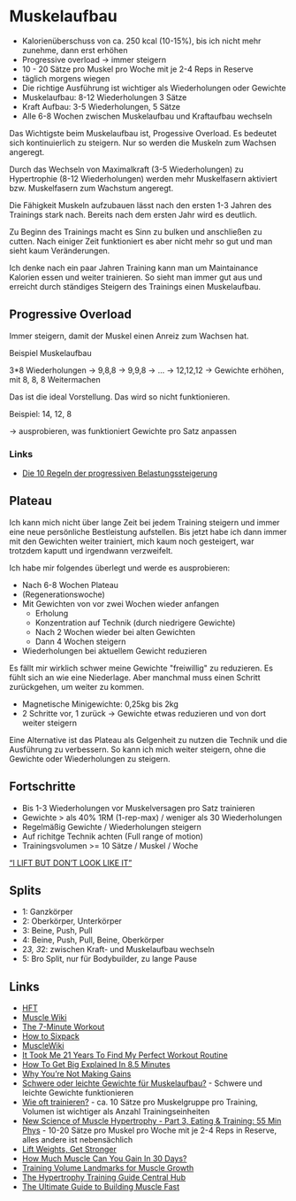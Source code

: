 # Muskelaufbau

- Kalorienüberschuss von ca. 250 kcal (10-15%), bis ich nicht mehr zunehme, dann erst erhöhen
- Progressive overload -> immer steigern
- 10 - 20 Sätze pro Muskel pro Woche mit je 2-4 Reps in Reserve
- täglich morgens wiegen
- Die richtige Ausführung ist wichtiger als Wiederholungen oder Gewichte
- Muskelaufbau: 8-12 Wiederholungen 3 Sätze 
- Kraft Aufbau: 3-5 Wiederholungen, 5 Sätze
- Alle 6-8 Wochen zwischen Muskelaufbau und Kraftaufbau wechseln

Das Wichtigste beim Muskelaufbau ist, Progessive Overload. Es bedeutet sich kontinuierlich zu steigern. Nur so werden die Muskeln zum Wachsen angeregt.

Durch das Wechseln von Maximalkraft (3-5 Wiederholungen) zu Hypertrophie (8-12 Wiederholungen) werden mehr Muskelfasern aktiviert bzw. Muskelfasern zum Wachstum angeregt.

Die Fähigkeit Muskeln aufzubauen lässt nach den ersten 1-3 Jahren des Trainings stark nach. Bereits nach dem ersten Jahr wird es deutlich.

Zu Beginn des Trainings macht es Sinn zu bulken und anschließen zu cutten. Nach einiger Zeit funktioniert es aber nicht mehr so gut und man sieht kaum Veränderungen.

Ich denke nach ein paar Jahren Training kann man um Maintainance Kalorien essen und weiter trainieren. So sieht man immer gut aus und erreicht durch ständiges Steigern des Trainings einen Muskelaufbau.

## Progressive Overload

Immer steigern, damit der Muskel einen Anreiz zum Wachsen hat.

Beispiel Muskelaufbau

3*8 Wiederholungen -> 9,8,8 -> 9,9,8 -> … -> 12,12,12 
-> Gewichte erhöhen, mit 8, 8, 8 Weitermachen

Das ist die ideal Vorstellung. Das wird so nicht funktionieren. 

Beispiel: 14, 12, 8

-> ausprobieren, was funktioniert
Gewichte pro Satz anpassen

### Links

- [Die 10 Regeln der progressiven Belastungssteigerung](https://aesirsports.de/progressive-overload-10-regeln-progressive-belastungssteigerung/)

## Plateau

Ich kann mich nicht über lange Zeit bei jedem Training steigern und immer eine neue persönliche Bestleistung aufstellen. Bis jetzt habe ich dann immer mit den Gewichten weiter trainiert, mich kaum noch gesteigert, war trotzdem kaputt und irgendwann verzweifelt. 

Ich habe mir folgendes überlegt und werde es ausprobieren:

- Nach 6-8 Wochen Plateau
- (Regenerationswoche)
- Mit Gewichten von vor zwei Wochen wieder anfangen
    + Erholung
    + Konzentration auf Technik (durch niedrigere Gewichte)
    + Nach 2 Wochen wieder bei alten Gewichten
    + Dann 4 Wochen steigern
- Wiederholungen bei aktuellem Gewicht reduzieren
    
Es fällt mir wirklich schwer meine Gewichte "freiwillig" zu reduzieren. Es fühlt sich an wie eine Niederlage. Aber manchmal muss einen Schritt zurückgehen, um weiter zu kommen.

- Magnetische Minigewichte: 0,25kg bis 2kg
- 2 Schritte vor, 1 zurück -> Gewichte etwas reduzieren und von dort weiter steigern

Eine Alternative ist das Plateau als Gelgenheit zu nutzen die Technik und die Ausführung zu verbessern. So kann ich mich weiter steigern, ohne die Gewichte oder Wiederholungen zu steigern.

## Fortschritte

- Bis 1-3 Wiederholungen vor Muskelversagen pro Satz trainieren
- Gewichte > als 40% 1RM (1-rep-max) / weniger als 30 Wiederholungen
- Regelmäßig Gewichte / Wiederholungen steigern
- Auf richitge Technik achten (Full range of motion)
- Trainingsvolumen >= 10 Sätze / Muskel / Woche

[“I LIFT BUT DON’T LOOK LIKE IT”](https://www.youtube.com/watch?v=-wKiFBAsKnI)

## Splits

- 1: Ganzkörper
- 2: Oberkörper, Unterkörper
- 3: Beine, Push, Pull
- 4: Beine, Push, Pull, Beine, Oberkörper
- 2*3, 3*2: zwischen Kraft- und Muskelaufbau wechseln
- 5: Bro Split, nur für Bodybuilder, zu lange Pause

## Links

- [HFT](https://www.goodreads.com/book/show/36099305-hft---hochfrequenztraining-auto-regulation?ac=1&from_search=true&qid=d8zg5PtiSg&rank=2)
- [Muscle Wiki](https://musclewiki.com/)
- [The 7-Minute Workout](https://www.7minuteworkouttimer.com/)
- [How to Sixpack](https://fitness-experts.de/muskelaufbau/sixpack)
- [MuscleWiki](https://musclewiki.com/)
- [It Took Me 21 Years To Find My Perfect Workout Routine](https://www.youtube.com/watch?v=nz1Q3BRu20g)
- [How To Get Big Explained In 8.5 Minutes](https://www.youtube.com/watch?v=wqDRJFZk2GM)
- [Why You’re Not Making Gains](https://www.youtube.com/watch?v=3HeqwpngI64)
- [Schwere oder leichte Gewichte für Muskelaufbau?](https://science-fitness.de/research-reviews/gewichte-muskelaufbau) - Schwere und leichte Gewichte funktionieren
- [Wie oft trainieren?](https://science-fitness.de/research-reviews/wie-oft-trainieren-pro-woche) - ca. 10 Sätze pro Muskelgruppe pro Training, Volumen ist wichtiger als Anzahl Trainingseinheiten
- [New Science of Muscle Hypertrophy - Part 3, Eating & Training: 55 Min Phys](https://www.youtube.com/watch?v=cw6XPWaEK20) - 10-20 Sätze pro Muskel pro Woche mit je 2-4 Reps in Reserve, alles andere ist nebensächlich
- [Lift Weights, Get Stronger](https://stronglifts.com/)
- [How Much Muscle Can You Gain In 30 Days?](https://www.youtube.com/watch?v=Rvz0RUPDzrI)
- [Training Volume Landmarks for Muscle Growth](https://rpstrength.com/training-volume-landmarks-muscle-growth/)
- [The Hypertrophy Training Guide Central Hub](https://rpstrength.com/hypertrophy-training-guide-central-hub/)
- [The Ultimate Guide to Building Muscle Fast](https://www.nerdfitness.com/blog/the-beginners-guide-to-building-muscle-and-strength/)

